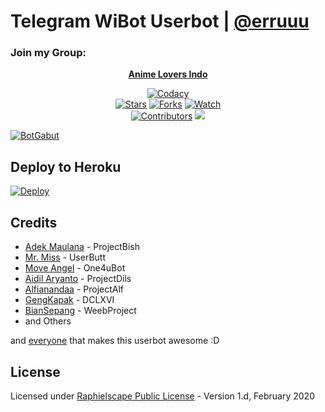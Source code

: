# Telegram WiBot Userbot | <a href="https://t.me/erruuu">@erruuu</a>

### Join my Group:
<p align="center"><b><a href="https://t.me/grup_anime_indo">Anime Lovers Indo</a></b></p>

<p align="center">
    <a href="https://app.codacy.com/gh/EruBot/BotGabut/dashboard"> <img src="https://img.shields.io/codacy/grade/a723cb464d5a4d25be3152b5d71de82d?color=blue&logo=codacy&style=flat-square" alt="Codacy" /></a><br>
    <a href="https://github.com/EruBot/BotGabut/stargazers"> <img src="https://img.shields.io/github/stars/EruBot/BotGabut?logo=github&style=flat-square" alt="Stars" /></a>
    <a href="https://github.com/EruBot/BotGabut/network/members"> <img src="https://img.shields.io/github/forks/EruBot/BotGabut?logo=github&style=flat-square" alt="Forks" /></a>
    <a href="https://github.com/EruBot/BotGabut/watchers"> <img src="https://img.shields.io/github/watchers/EruBot/BotGabut?logo=github&style=flat-square" alt="Watch" /></a><br>
    <a href="https://github.com/EruBot/BotGabut/graphs/contributors"> <img src="https://img.shields.io/github/contributors/EruBot/BotGabut?color=blue&style=flat-square" alt="Contributors" /></a>
    <a href="https://pypi.org/project/Telethon/"> <img src="https://img.shields.io/pypi/v/telethon?label=telethon&logo=pypi&logoColor=white&style=flat-square" /></a>
</p>

[![BotGabut](https://telegra.ph/file/dd8a0259b533ab4accf1d.jpg)](https://t.me/erruuu)


## Deploy to Heroku

[![Deploy](https://www.herokucdn.com/deploy/button.svg)](https://heroku.com/deploy?template=https://github.com/EruBot/WiBot)


## Credits
* [Adek Maulana](https://github.com/adekmaulana) - ProjectBish
* [Mr. Miss](https://github.com/keselekpermen69) - UserButt
* [Move Angel](https://github.com/MoveAngel) - One4uBot
* [Aidil Aryanto](https://github.com/aidilaryanto) - ProjectDils
* [Alfianandaa](https://github.com/alfianandaa) - ProjectAlf
* [GengKapak](https://github.com/GengKapak) - DCLXVI
* [BianSepang](https://github.com/BianSepang) - WeebProject
* and Others

and [everyone](https://github.com/EruBot/BotGabut/graphs/contributors) that makes this userbot awesome :D

## License
Licensed under [Raphielscape Public License](https://github.com/Scroxy-X/BotGabut/blob/master/LICENSE) - Version 1.d, February 2020
